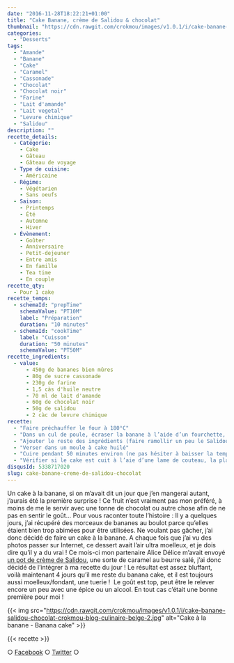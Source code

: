```yaml
---
date: "2016-11-28T18:22:21+01:00"
title: "Cake Banane, crème de Salidou & chocolat"
thumbnail: "https://cdn.rawgit.com/crokmou/images/v1.0.1/i/cake-banane-salidou-chocolat-crokmou-blog-culinaire-belge.jpg"
categories:
  - "Desserts"
tags:
  - "Amande"
  - "Banane"
  - "Cake"
  - "Caramel"
  - "Cassonade"
  - "Chocolat"
  - "Chocolat noir"
  - "Farine"
  - "Lait d'amande"
  - "Lait vegetal"
  - "Levure chimique"
  - "Salidou"
description: ""
recette_details:
  - Catégorie:
    - Cake
    - Gâteau
    - Gâteau de voyage
  - Type de cuisine:
    - Américaine
  - Régime:
    - Végétarien
    - Sans oeufs
  - Saison:
    - Printemps
    - Été
    - Automne
    - Hiver
  - Évènement:
    - Goûter
    - Anniversaire
    - Petit-dejeuner
    - Entre amis
    - En famille
    - Tea time
    - En couple
recette_qty:
  - Pour 1 cake
recette_temps:
  - schemaId: "prepTime"
    schemaValue: "PT10M"
    label: "Préparation"
    duration: "10 minutes"
  - schemaId: "cookTime"
    label: "Cuisson"
    duration: "50 minutes"
    schemaValue: "PT50M"
recette_ingredients:
  - value:
      - 450g de bananes bien mûres
      - 80g de sucre cassonade
      - 230g de farine
      - 1,5 càs d'huile neutre
      - 70 ml de lait d'amande
      - 60g de chocolat noir
      - 50g de salidou
      - 2 càc de levure chimique
recette:
  - "Faire préchauffer le four à 180°C"
  - "Dans un cul de poule, écraser la banane à l’aide d’un fourchette, puis mixer à l’aide d’un mixer plongeant."
  - "Ajouter le reste des ingrédients (faire ramollir un peu le Salidou au micro-ondes) et mélanger"
  - "Verser dans un moule à cake huilé"
  - "Cuire pendant 50 minutes environ (ne pas hésiter à baisser la température du four lorsque le cake devient un peu trop coloré mais qu’il n’est pas encore cuit)"
  - "Vérifier si le cake est cuit à l’aie d’une lame de couteau, la planter dans le cake si celle-ci ressort sèche (ou presque), retirer le cake du four. Laisser refroidir avant de démouler. Tips : Pour encore plus de gourmandise, faire couleur du Salidou et du chocolat sur le dessus du cake !"
disqusId: 5338717020
slug: cake-banane-creme-de-salidou-chocolat
---
```


Un cake à la banane, si on m’avait dit un jour que j’en mangerai autant, j’aurais été la première surprise ! Ce fruit n’est vraiment pas mon préféré, à moins de me le servir avec une tonne de chocolat ou autre chose afin de ne pas en sentir le goût… Pour vous raconter toute l’histoire : Il y a quelques jours, j’ai récupéré des morceaux de bananes au boulot parce qu’elles étaient bien trop abimées pour être utilisées. Ne voulant pas gâcher, j’ai donc décidé de faire un cake à la banane. A chaque fois que j’ai vu des photos passer sur Internet, ce dessert avait l’air ultra moelleux, et je dois dire qu’il y a du vrai ! Ce mois-ci mon partenaire Alice Délice m’avait envoyé [un pot de crème de Salidou](https://www.alicedelice.com/confiture-coulis/creme-de-salidou-220g-1012577.html), une sorte de caramel au beurre salé, j’ai donc décidé de l’intégrer à ma recette du jour ! Le résultat est assez bluffant, voilà maintenant 4 jours qu’il me reste du banana cake, et il est toujours aussi moelleux/fondant, une tuerie !  Le goût est top, peut être le relever encore un peu avec une épice ou un alcool. En tout cas c’était une bonne première pour moi !

{{< img src="https://cdn.rawgit.com/crokmou/images/v1.0.1/i/cake-banane-salidou-chocolat-crokmou-blog-culinaire-belge-2.jpg" alt="Cake à la banane - Banana cake" >}}

{{< recette >}}

○ [Facebook](https://www.facebook.com/crokmou.blog) ○ [Twitter](https://twitter.com/Crokmou) ○
